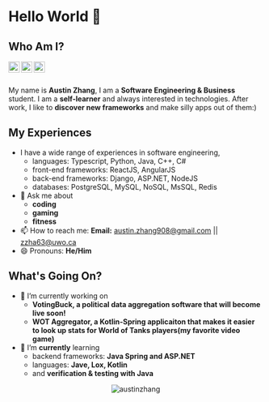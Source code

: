 # Hello World 👋



## Who Am I?
<!-- **Austin6868/Austin6868** is a ✨ _special_ ✨ repository because its `README.md` (this file) appears on your GitHub profile. -->
<a href="https://www.instagram.com/austin_zhang98/">
  <img align="left" alt="Austin's Instagram" width="22px" src="https://raw.githubusercontent.com/hussainweb/hussainweb/main/icons/instagram.png" />
</a>
<a href="https://twitter.com/AustinZ34040587">
  <img align="left" alt="Austin Zhang | Twitter" width="22px" src="https://raw.githubusercontent.com/peterthehan/peterthehan/master/assets/twitter.svg" />
</a>
<a href="https://www.linkedin.com/in/austinzhangsite/">
  <img align="left" alt="Austin's LinkedIn" width="22px" src="https://raw.githubusercontent.com/peterthehan/peterthehan/master/assets/linkedin.svg" />
</a>

<br/>
<br/>
<!-- Here are some ideas to get you started: -->

My name is **Austin Zhang**, I am a **Software Engineering & Business** student. I am a **self-learner** and always interested in technologies. After work, I like to **discover new frameworks** and make silly apps out of them:)

## My Experiences
- I have a wide range of experiences in software engineering, 
  * languages: Typescript, Python, Java, C++, C#
  * front-end frameworks: ReactJS, AngularJS
  * back-end frameworks: Django, ASP.NET, NodeJS
  * databases: PostgreSQL, MySQL, NoSQL, MsSQL, Redis
- 💬 Ask me about
  *  **coding**
  *  **gaming**
  *  **fitness**
- 📫 How to reach me: **Email:** austin.zhang908@gmail.com || zzha63@uwo.ca
- 😄 Pronouns: **He/Him**

## What's Going On?
- 🔭 I’m currently working on 
  * **VotingBuck, a political data aggregation software that will become live soon!**
  * **WOT Aggregator, a Kotlin-Spring applicaiton that makes it easier to look up stats for World of Tanks players(my favorite video game)**
- 🌱 I’m **currently** learning 
  * backend frameworks: **Java Spring and ASP.NET**
  * languages: **Jave, Lox, Kotlin** 
  * and **verification & testing with Java**

<p align="center"> <img src="https://github-readme-stats.vercel.app/api?username=Austin6868&show_icons=true&theme=gotham" alt="austinzhang" />

